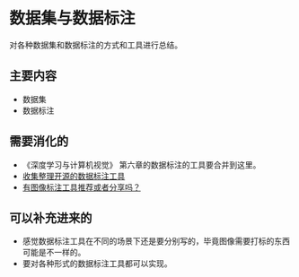 

# 数据集与数据标注

对各种数据集和数据标注的方式和工具进行总结。


## 主要内容

- 数据集
- 数据标注


## 需要消化的


- 《深度学习与计算机视觉》 第六章的数据标注的工具要合并到这里。
- [收集整理开源的数据标注工具](https://github.com/mingx9527/Data_Label_Tools)
- [有图像标注工具推荐或者分享吗？](https://www.zhihu.com/question/30626971)


## 可以补充进来的

- 感觉数据标注工具在不同的场景下还是要分别写的，毕竟图像需要打标的东西可能是不一样的。
- 要对各种形式的数据标注工具都可以实现。
